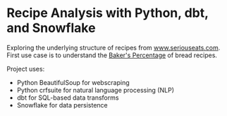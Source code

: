 # Recipe Analysis with Python, dbt, and Snowflake 

Exploring the underlying structure of recipes from www.seriouseats.com. First use case is to understand the [Baker's Percentage](https://www.kingarthurbaking.com/pro/reference/bakers-percentage) of bread recipes. 

Project uses:
* Python BeautifulSoup for webscraping
* Python crfsuite for natural language processing (NLP)
* dbt for SQL-based data transforms
* Snowflake for data persistence 
